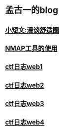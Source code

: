 # 孟古一的blog

## [小短文:漫谈舒适圈](/essay/漫谈舒适圈/README.md)

## [NMAP工具的使用](/technology/NMAP工具的使用/README.md)

## [ctf日志web1](/logs/ctf/web1题解.md)

## [ctf日志web2](/logs/ctf/web2题解.md)

## [ctf日志web3](/logs/ctf/web3题解.md)

## [ctf日志web4](/logs/ctf/web4题解.md)
